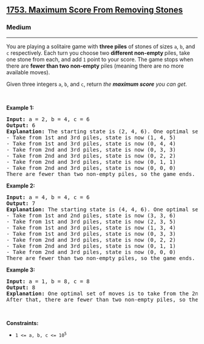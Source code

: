 <h2><a href="https://leetcode.com/problems/maximum-score-from-removing-stones/">1753. Maximum Score From Removing Stones</a></h2><h3>Medium</h3><hr><div style="user-select: auto;"><p style="user-select: auto;">You are playing a solitaire game with <strong style="user-select: auto;">three piles</strong> of stones of sizes <code style="user-select: auto;">a</code>​​​​​​, <code style="user-select: auto;">b</code>,​​​​​​ and <code style="user-select: auto;">c</code>​​​​​​ respectively. Each turn you choose two <strong style="user-select: auto;">different non-empty </strong>piles, take one stone from each, and add <code style="user-select: auto;">1</code> point to your score. The game stops when there are <strong style="user-select: auto;">fewer than two non-empty</strong> piles (meaning there are no more available moves).</p>

<p style="user-select: auto;">Given three integers <code style="user-select: auto;">a</code>​​​​​, <code style="user-select: auto;">b</code>,​​​​​ and <code style="user-select: auto;">c</code>​​​​​, return <em style="user-select: auto;">the</em> <strong style="user-select: auto;"><em style="user-select: auto;">maximum</em> </strong><em style="user-select: auto;"><strong style="user-select: auto;">score</strong> you can get.</em></p>

<p style="user-select: auto;">&nbsp;</p>
<p style="user-select: auto;"><strong style="user-select: auto;">Example 1:</strong></p>

<pre style="user-select: auto;"><strong style="user-select: auto;">Input:</strong> a = 2, b = 4, c = 6
<strong style="user-select: auto;">Output:</strong> 6
<strong style="user-select: auto;">Explanation:</strong> The starting state is (2, 4, 6). One optimal set of moves is:
- Take from 1st and 3rd piles, state is now (1, 4, 5)
- Take from 1st and 3rd piles, state is now (0, 4, 4)
- Take from 2nd and 3rd piles, state is now (0, 3, 3)
- Take from 2nd and 3rd piles, state is now (0, 2, 2)
- Take from 2nd and 3rd piles, state is now (0, 1, 1)
- Take from 2nd and 3rd piles, state is now (0, 0, 0)
There are fewer than two non-empty piles, so the game ends. Total: 6 points.
</pre>

<p style="user-select: auto;"><strong style="user-select: auto;">Example 2:</strong></p>

<pre style="user-select: auto;"><strong style="user-select: auto;">Input:</strong> a = 4, b = 4, c = 6
<strong style="user-select: auto;">Output:</strong> 7
<strong style="user-select: auto;">Explanation:</strong> The starting state is (4, 4, 6). One optimal set of moves is:
- Take from 1st and 2nd piles, state is now (3, 3, 6)
- Take from 1st and 3rd piles, state is now (2, 3, 5)
- Take from 1st and 3rd piles, state is now (1, 3, 4)
- Take from 1st and 3rd piles, state is now (0, 3, 3)
- Take from 2nd and 3rd piles, state is now (0, 2, 2)
- Take from 2nd and 3rd piles, state is now (0, 1, 1)
- Take from 2nd and 3rd piles, state is now (0, 0, 0)
There are fewer than two non-empty piles, so the game ends. Total: 7 points.
</pre>

<p style="user-select: auto;"><strong style="user-select: auto;">Example 3:</strong></p>

<pre style="user-select: auto;"><strong style="user-select: auto;">Input:</strong> a = 1, b = 8, c = 8
<strong style="user-select: auto;">Output:</strong> 8
<strong style="user-select: auto;">Explanation:</strong> One optimal set of moves is to take from the 2nd and 3rd piles for 8 turns until they are empty.
After that, there are fewer than two non-empty piles, so the game ends.
</pre>

<p style="user-select: auto;">&nbsp;</p>
<p style="user-select: auto;"><strong style="user-select: auto;">Constraints:</strong></p>

<ul style="user-select: auto;">
	<li style="user-select: auto;"><code style="user-select: auto;">1 &lt;= a, b, c &lt;= 10<sup style="user-select: auto;">5</sup></code></li>
</ul>
</div>